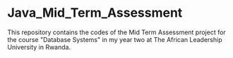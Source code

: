 # Java_Mid_Term_Assessment
This repository contains the codes of the Mid Term Assessment project for the course "Database Systems" in my year two at The African Leadership University in Rwanda.
